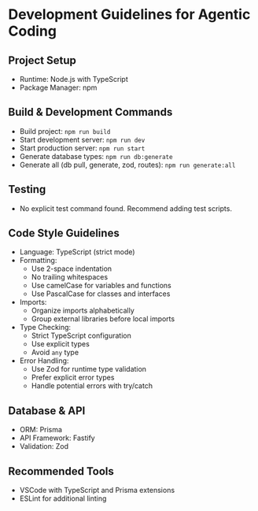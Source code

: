 # Development Guidelines for Agentic Coding

## Project Setup
- Runtime: Node.js with TypeScript
- Package Manager: npm

## Build & Development Commands
- Build project: `npm run build`
- Start development server: `npm run dev`
- Start production server: `npm run start`
- Generate database types: `npm run db:generate`
- Generate all (db pull, generate, zod, routes): `npm run generate:all`

## Testing
- No explicit test command found. Recommend adding test scripts.

## Code Style Guidelines
- Language: TypeScript (strict mode)
- Formatting: 
  - Use 2-space indentation
  - No trailing whitespaces
  - Use camelCase for variables and functions
  - Use PascalCase for classes and interfaces
- Imports: 
  - Organize imports alphabetically
  - Group external libraries before local imports
- Type Checking:
  - Strict TypeScript configuration
  - Use explicit types
  - Avoid `any` type
- Error Handling:
  - Use Zod for runtime type validation
  - Prefer explicit error types
  - Handle potential errors with try/catch

## Database & API
- ORM: Prisma
- API Framework: Fastify
- Validation: Zod

## Recommended Tools
- VSCode with TypeScript and Prisma extensions
- ESLint for additional linting